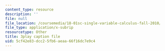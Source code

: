 ```yaml
---
content_type: resource
description: ''
file: null
file_location: /coursemedia/18-01sc-single-variable-calculus-fall-2010/5cf42e83dcc25fb6aeaa66f16dc7e9c4_BGE3wb7H2PA.vtt
file_type: application/x-subrip
resourcetype: Other
title: 3play caption file
uid: 5cf42e83-dcc2-5fb6-aeaa-66f16dc7e9c4
---
```

